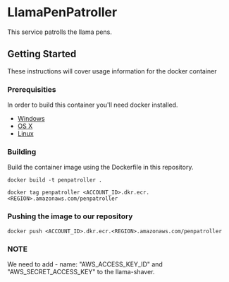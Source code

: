 # LlamaPenPatroller

This service patrolls the llama pens.

## Getting Started

These instructions will cover usage information for the docker container

### Prerequisities

In order to build this container you'll need docker installed.

* [Windows](https://docs.docker.com/windows/started)
* [OS X](https://docs.docker.com/mac/started/)
* [Linux](https://docs.docker.com/linux/started/)

### Building
Build the container image using the Dockerfile in this repository.

```
docker build -t penpatroller .
```

```
docker tag penpatroller <ACCOUNT_ID>.dkr.ecr.<REGION>.amazonaws.com/penpatroller
```

### Pushing the image to our repository
```
docker push <ACCOUNT_ID>.dkr.ecr.<REGION>.amazonaws.com/penpatroller
```

### NOTE
We need to add - name: "AWS_ACCESS_KEY_ID" and "AWS_SECRET_ACCESS_KEY" to the llama-shaver.